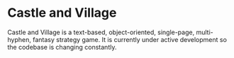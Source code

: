 Castle and Village
==================

Castle and Village is a text-based, object-oriented, single-page, multi-hyphen, fantasy strategy game. It is currently under active development so the codebase is changing constantly.
